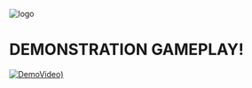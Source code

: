 ![logo](https://i.postimg.cc/FsPmQ7ww/download-3.gif)

# DEMONSTRATION GAMEPLAY!
[![DemoVideo](https://i.postimg.cc/LXrZhTy7/Runner.jpg))](https://youtu.be/eRnll2w2GK8)
